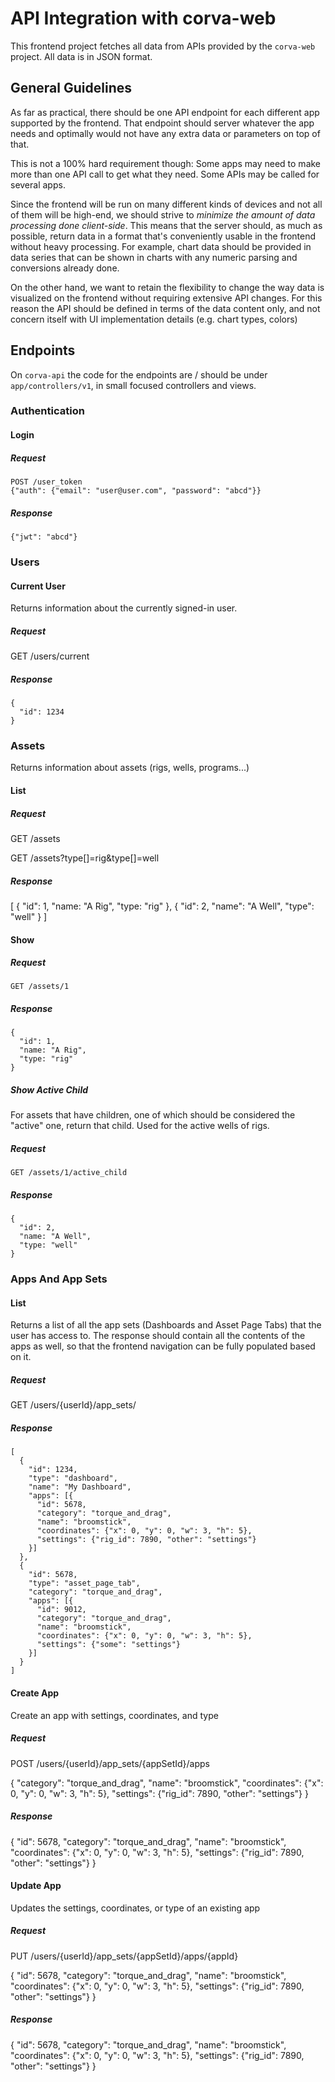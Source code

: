 # API Integration with corva-web

This frontend project fetches all data from APIs provided by the `corva-web` project. All data is in JSON format.

## General Guidelines

As far as practical, there should be one API endpoint for each different app supported by the frontend. That endpoint should server whatever the app needs and optimally would not have any extra data or parameters on top of that.

This is not a 100% hard requirement though: Some apps may need to make more than one API call to get what they need. Some APIs may be called for several apps.

Since the frontend will be run on many different kinds of devices and not all of them will be high-end, we should strive to *minimize the amount of data processing done client-side*. This means that the server should, as much as possible, return data in a format that's conveniently usable in the frontend without heavy processing. For example, chart data should be provided in data series that can be shown in charts with any numeric parsing and conversions already done. 

On the other hand, we want to retain the flexibility to change the way data is visualized on the frontend without requiring extensive API changes. For this reason the API should be defined in terms of the data content only, and not concern itself with UI implementation details (e.g. chart types, colors)

## Endpoints

On `corva-api` the code for the endpoints are / should be under `app/controllers/v1`, in small focused controllers and views.

### Authentication

#### Login

##### Request

    POST /user_token
    {"auth": {"email": "user@user.com", "password": "abcd"}}

##### Response

    {"jwt": "abcd"}

### Users

#### Current User

Returns information about the currently signed-in user.

##### Request

   GET /users/current

##### Response

    {
      "id": 1234
    }

### Assets

Returns information about assets (rigs, wells, programs...)

#### List

##### Request

   GET /assets

   GET /assets?type[]=rig&type[]=well

##### Response

   [
     {
       "id": 1,
       "name: "A Rig",
       "type: "rig"
     },
     {
       "id": 2,
       "name": "A Well",
       "type": "well"
     }
   ]

#### Show

##### Request

    GET /assets/1

##### Response

    {
      "id": 1,
      "name: "A Rig",
      "type: "rig"
    }

##### Show Active Child

For assets that have children, one of which should be considered the "active" one, return
that child. Used for the active wells of rigs.

##### Request

    GET /assets/1/active_child

##### Response

    {
      "id": 2,
      "name: "A Well",
      "type: "well"
    }

### Apps And App Sets

#### List

Returns a list of all the app sets (Dashboards and Asset Page Tabs) that the user has access to.
The response should contain all the contents of the apps as well, so that the frontend
navigation can be fully populated based on it.

##### Request

   GET /users/{userId}/app_sets/

##### Response

    [
      {
        "id": 1234,
        "type": "dashboard",
        "name": "My Dashboard",
        "apps": [{
          "id": 5678,
          "category": "torque_and_drag",
          "name": "broomstick",
          "coordinates": {"x": 0, "y": 0, "w": 3, "h": 5},
          "settings": {"rig_id": 7890, "other": "settings"}
        }]
      },
      {
        "id": 5678,
        "type": "asset_page_tab",
        "category": "torque_and_drag",
        "apps": [{
          "id": 9012,
          "category": "torque_and_drag",
          "name": "broomstick",
          "coordinates": {"x": 0, "y": 0, "w": 3, "h": 5},
          "settings": {"some": "settings"}
        }]
      }
    ]

#### Create App

Create an app with settings, coordinates, and type

##### Request

   POST /users/{userId}/app_sets/{appSetId}/apps

   {
     "category": "torque_and_drag",
     "name": "broomstick",
     "coordinates": {"x": 0, "y": 0, "w": 3, "h": 5},
     "settings": {"rig_id": 7890, "other": "settings"}
   }

##### Response

   {
     "id": 5678,
     "category": "torque_and_drag",
     "name": "broomstick",
     "coordinates": {"x": 0, "y": 0, "w": 3, "h": 5},
     "settings": {"rig_id": 7890, "other": "settings"}
   }

#### Update App

Updates the settings, coordinates, or type of an existing app

##### Request

   PUT /users/{userId}/app_sets/{appSetId}/apps/{appId}

   {
     "id": 5678,
     "category": "torque_and_drag",
     "name": "broomstick",
     "coordinates": {"x": 0, "y": 0, "w": 3, "h": 5},
     "settings": {"rig_id": 7890, "other": "settings"}
   }

##### Response

   {
     "id": 5678,
     "category": "torque_and_drag",
     "name": "broomstick",
     "coordinates": {"x": 0, "y": 0, "w": 3, "h": 5},
     "settings": {"rig_id": 7890, "other": "settings"}
   }
